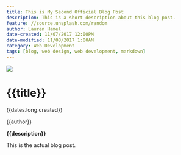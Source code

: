 ```yaml
---
title: This is My Second Official Blog Post
description: This is a short description about this blog post.
feature: //source.unsplash.com/random
author: Lauren Hamel
date-created: 11/07/2017 12:00PM
date-modified: 11/08/2017 1:00AM
category: Web Development
tags: [blog, web design, web development, markdown]
---
```


![]({{feature}})

# {{title}}

{{dates.long.created}}

{{author}}

**{{description}}**

This is the actual blog post.